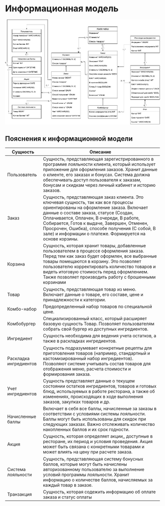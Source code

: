 # Информационная модель
![Информационная модель](/docs/diagrams/class.png)

## Пояснения к информационной модели
|Сущность|Описание|
|--------|--------|
|Пользователь|Сущность, представляющая зарегистрированного в программе лояльности клиента, который использует приложение для оформления заказов. Хранит данные о клиенте, его заказах и бонусах. Система должна обеспечивать доступ пользователя к заказам, бонусам и скидкам через личный кабинет и историю заказов.|
|Заказ|Сущность, представляющая заказ клиента. Это ключевая сущность, так как все процессы ориентированы на оформление заказа. Включает данные о составе заказа, статусе (Создан, Оплачивается, Оплачен, В очереди, В работе, Собирается, Готов к выдаче, Завершен, Отменен, Просрочен, Ошибка), способе получения (С собой, В зале) и информации о платеже. Формируется на основе корзины.|
|Корзина|Сущность, которая хранит товары, добавленные пользователем в процессе оформления заказа. Перед тем как заказ будет оформлен, все выбранные товары помещаются в корзину. Это позволяет пользователю корректировать количество товаров и видеть итоговую стоимость перед оформлением. Также позволяет производить работу с брошенными корзинами|
|Товар|Сущность, представляющая товар из меню. Включает данные о товаре, его составе, цене и принадлежности к категории.|
|Комбо-набор|Предопределенный набор товаров по специальной цене.|
|Комбобургер|Специализированный класс, который расширяет базовую сущность Товар. Позволяет пользователям собрать свой бургер из доступных ингредиентов.|
|Ингредиент|Сущность необходима для ведения учета остатков, а также в раскладках ингредиентов.|
|Раскладка ингредиентов|Сущность подразумевает конкретные рецепты для приготовления товаров (например, стандартный и кастомизированный набор ингредиентов). Позволяют системе учитывать состав товаров для отображения меню, расчета стоимости и формирования заказа.|
|Учет ингредиентов|Сущность представляет данные о текущем состоянии остатков ингредиентов, товаров и готовых блюд, используемых в работе ресторана, а также об изменениях, происходящих в ходе выполнения заказов, закупках товаров и др.|
|Начисленные баллы|Включает в себя все баллы, начисленные за заказы в соответствии с условиями системы лояльности. Баллы могут быть использованы для скидок при следующих заказах. Важно отслеживать количество накопленных баллов и их срок годности.|
|Акция|Сущность, которая определяет акции,, доступные в ресторане, их период и условия проведения. Акция может быть связана с конкретными товарами и может влиять на цену при расчете заказа.|
|Система лояльности|Сущность, представляющая систему бонусных баллов, которые могут быть начислены авторизованному пользователю за выполнение условий программы лояльности. Хранит информацию о количестве баллов, начисляемых за каждый товар в заказе.|
|Транзакция|Сущность, которая содежить информацию об оплате заказа и статус оплаты|
